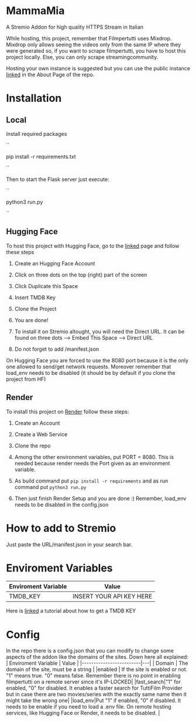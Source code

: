 
# MammaMia

  

A Stremio Addon for high quality HTTPS Stream in Italian

  

While hosting, this project, remember that Filmpertutti uses Mixdrop. Mixdrop only allows seeing the videos only from the same IP where they were generated so, if you want to scrape filmpertutti, you have to host this project locally. Else, you can only scrape streamingcommunity.

Hosting your own instance is suggested but you can use the public instance [linked](https://mammamia-urlo-mammamia.hf.space/) in the About Page of the repo.

  

# Installation

## Local

Install required packages

  

``

pip install -r requirements.txt

``

  

Then to start the Flask server just execute:

``

python3 run.py

``

## Hugging Face

To host this project with Hugging Face, go to the [linked](https://huggingface.co/spaces/MammaMia-Urlo/MammaMia/) page and follow these steps

  

1. Create an Hugging Face Account

2. Click on three dots on the top (right) part of the screen

3. Click Duplicate this Space

4. Insert TMDB Key

5. Clone the Project

6. You are done!

7. To install it on Stremio altought, you will need the Direct URL. It can be found on three dots --> Embed This Space --> Direct URL

8. Do not forget to add /manifest.json

On Hugging Face you are forced to use the 8080 port because it is the only one allowed to send/get network requests. Moreover remember that load_env needs to be disabled (it should be by default if you clone the project from HF)

## Render

To install this project on [Render](https://render.com/) follow these steps:

1. Create an Account

2. Create a Web Service

3. Clone the repo

4. Among the other environment variables, put PORT = 8080. This is needed because render needs the Port given as an environment variable.

5. As build command put `` pip install -r requirements `` and as run command put ``python3 run.py ``

6. Then just finish Render Setup and you are done :)
Remember, load_env needs to be disabled  in the config.json

  

  

# How to add to Stremio

Just paste the URL/manifest.json in your search bar.

# Enviroment Variables

  

| Enviroment Variable | Value |
|-------------------------|---|
|TMDB_KEY|INSERT YOUR API KEY HERE|

Here is [linked](https://developer.themoviedb.org/docs/getting-started) a tutorial about how to get a TMDB KEY

# Config
In the repo there is a config.json that you can modify to change some aspects of the addon like the domains of the sites. Down here all explained:
| Enviroment Variable | Value |
|-------------------------|---|
| Domain | The domain of the site, must be a string |
|enabled | If the site is enabled or not. "1" means true. "0" means false. Remember there is no point in enabling filmpertutti on a remote server since it's IP-LOCKED|
|fast_search|"1" for enabled, "0" for disabled. It enables a faster search for TuttiFilm Provider but in case there are two movies/series with the exactly same name then it might take the wrong one|
|load_env|Put "1" if enabled, "0" if disabled. It needs to be enable if you need to load a .env file. On remote hosting services, like Hugging Face or Render, it needs to be disabled. |

  
  
  

